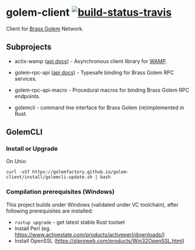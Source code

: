# golem-client [![build-status-travis]][travis] 

[build-status-travis]: https://travis-ci.org/golemfactory/golem-client.svg?branch=master
[travis]: https://travis-ci.org/golemfactory/golem-client

Client for [Brass Golem](https://github.com/golemfactory/golem) Network.

## Subprojects

* actix-wamp ([api docs](
https://golemfactory.github.io/golem-client/latest/actix_wamp/index.html
)) - Asynchronous client library for [WAMP](https://wamp-proto.org/). 
* golem-rpc-api ([api docs](
https://golemfactory.github.io/golem-client/latest/golem_rpc_api/index.html
)) - Typesafe binding for Brass Golem RPC services.
* golem-rpc-api-macro - Procedural macros for binding Brass Golem RPC endpoints. 
 
* golemcli - command line interface for Brass Golem (re)implemented in Rust.

## GolemCLI

### Install or Upgrade

On Unix:

```
curl -sSf https://golemfactory.github.io/golem-client/install/golemcli-update.sh | bash
```


### Compilation prerequisites (Windows)

This project builds under Windows (validated under VC toolchain), after following prerequisites are installed:

* `rustup upgrade` - get latest stable Rust toolset
* Install Perl (eg. https://www.activestate.com/products/activeperl/downloads/)
* Install OpenSSL (https://slproweb.com/products/Win32OpenSSL.html)
